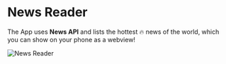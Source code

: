 # News Reader
The App uses **News API** and lists the hottest :fire: news of the world, which you can show on your phone as a webview!

![News Reader](https://user-images.githubusercontent.com/50174303/83314080-6a581780-a221-11ea-8a00-86517f48ed49.gif)

